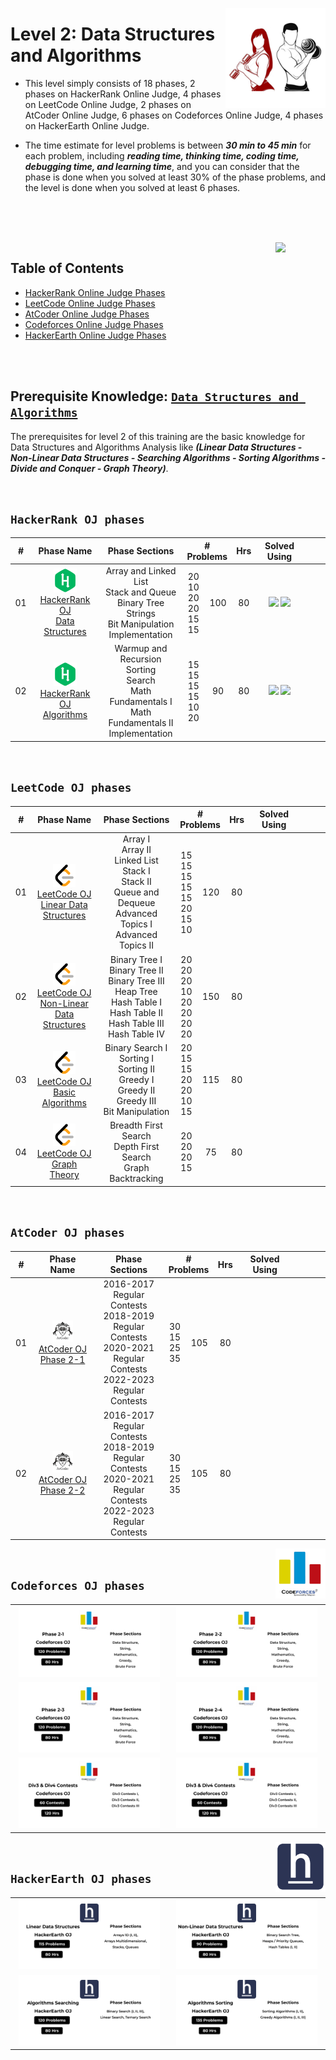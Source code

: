 <a href="/level-2/README.md"><img align="right" width="160" src="/logos/level-2.png"></img></a>

# Level 2: Data Structures and Algorithms

* This level simply consists of 18 phases, 2 phases on HackerRank Online Judge, 4 phases on LeetCode Online Judge, 2 phases on AtCoder Online Judge, 6 phases on Codeforces Online Judge, 4 phases on HackerEarth Online Judge.

* The time estimate for level problems is between ***30 min to 45 min*** for each problem, including ***reading time, thinking time, coding time, debugging time, and learning time***, and you can consider that the phase is done when you solved at least 30% of the phase problems, and the level is done when you solved at least 6 phases.

<br><br>

<br>
<picture><img align="right" width="80" src="https://github.com/cs-MohamedAyman/cs-MohamedAyman/blob/master/repos-icons/agenda.png"></img></picture>

## Table of Contents
  * [HackerRank Online Judge Phases](#hackerrank-oj-phases)
  * [LeetCode Online Judge Phases](#leetcode-oj-phases)
  * [AtCoder Online Judge Phases](#atcoder-oj-phases)
  * [Codeforces Online Judge Phases](#codeforces-oj-phases)
  * [HackerEarth Online Judge Phases](#hackerearth-oj-phases)

<br><br>

## Prerequisite Knowledge: [`Data Structures and Algorithms`](https://github.com/cs-MohamedAyman/computer-science-trainings/blob/master/data-structures-and-algorithms/README.md)
The prerequisites for level 2 of this training are the basic knowledge for Data Structures and Algorithms Analysis like ***(Linear Data Structures - Non-Linear Data Structures - Searching Algorithms - Sorting Algorithms - Divide and Conquer - Graph Theory)***.

<br>

## `HackerRank OJ phases`

<table>
    <thead>
        <tr>
<th width="30px">#</th>
<th width="240px">Phase Name</th>
<th width="300px">Phase Sections</th>
<th width="120px" colspan=2># Problems</th>
<th width="30px">Hrs</th>
<th width="210px">Solved Using</th>
<th width="240px"></th>
        </tr>
    </thead>
    <tbody>
        <tr>
<td align="center">01</td>
<td align="center"><a href="https://github.com/cs-MohamedAyman/Problem-Solving-Training/blob/master/level-2/hackerrank/data-structures/README.md">
<img width="40%" src="https://github.com/cs-MohamedAyman/Problem-Solving-Training/blob/master/logos/hackerrank.png"></img></a><br>
<a href="https://github.com/cs-MohamedAyman/Problem-Solving-Training/blob/master/level-2/hackerrank/data-structures/README.md">HackerRank OJ <br> Data Structures</a></td>
<td align="center">
Array and Linked List <br>
Stack and Queue <br>
Binary Tree <br>
Strings <br>
Bit Manipulation <br>
Implementation <br>
</td>
<td align="center">
20 <br>
10 <br>
20 <br>
20 <br>
15 <br>
15 <br>
</td>
<td align="center">100</td>
<td align="center">80</td>
<td align="center">
<a href="https://github.com/cs-MohamedAyman/Problem-Solving-Training/blob/master/level-2/hackerrank/data-structures/README.md">
<img width="45%" src="https://github.com/cs-MohamedAyman/cs-MohamedAyman/blob/master/repos-logos/cpp.png"></img></a>
<a href="https://github.com/cs-MohamedAyman/Problem-Solving-Training/blob/master/level-2/hackerrank/data-structures/README.md">
<img width="45%" src="https://github.com/cs-MohamedAyman/cs-MohamedAyman/blob/master/repos-logos/python.png"></img></a>
</td>
<td align="center"></td>
        </tr>
        <tr>
<td align="center">02</td>
<td align="center"><a href="https://github.com/cs-MohamedAyman/Problem-Solving-Training/blob/master/level-2/hackerrank/algorithms/README.md">
<img width="40%" src="https://github.com/cs-MohamedAyman/Problem-Solving-Training/blob/master/logos/hackerrank.png"></img></a><br>
<a href="https://github.com/cs-MohamedAyman/Problem-Solving-Training/blob/master/level-2/hackerrank/algorithms/README.md">HackerRank OJ <br> Algorithms</a></td>
<td align="center">
Warmup and Recursion <br>
Sorting <br>
Search <br>
Math Fundamentals I <br>
Math Fundamentals II <br>
Implementation <br>
</td>
<td align="center">
15 <br>
15 <br>
15 <br>
15 <br>
10 <br>
20 <br>
</td>
<td align="center">90</td>
<td align="center">80</td>
<td align="center">
<a href="https://github.com/cs-MohamedAyman/Problem-Solving-Training/blob/master/level-2/hackerrank/algorithms/README.md">
<img width="45%" src="https://github.com/cs-MohamedAyman/cs-MohamedAyman/blob/master/repos-logos/cpp.png"></img></a>
<a href="https://github.com/cs-MohamedAyman/Problem-Solving-Training/blob/master/level-2/hackerrank/algorithms/README.md">
<img width="45%" src="https://github.com/cs-MohamedAyman/cs-MohamedAyman/blob/master/repos-logos/python.png"></img></a>
</td>
<td align="center"></td>
        </tr>
    </tbody>
</table>

<br>

## `LeetCode OJ phases`

<table>
    <thead>
        <tr>
<th width="30px">#</th>
<th width="240px">Phase Name</th>
<th width="300px">Phase Sections</th>
<th width="120px" colspan=2># Problems</th>
<th width="30px">Hrs</th>
<th width="210px">Solved Using</th>
<th width="240px"></th>
        </tr>
    </thead>
    <tbody>
        <tr>
<td align="center">01</td>
<td align="center"><a href="https://github.com/cs-MohamedAyman/Problem-Solving-Training/blob/master/level-2/leetcode/linear-data-structures/README.md">
<img width="40%" src="https://github.com/cs-MohamedAyman/Problem-Solving-Training/blob/master/logos/leetcode.png"></img></a><br>
<a href="https://github.com/cs-MohamedAyman/Problem-Solving-Training/blob/master/level-2/leetcode/linear-data-structures/README.md">LeetCode OJ <br> Linear Data Structures</a></td>
<td align="center">
Array I <br>
Array II <br>
Linked List <br>
Stack I <br>
Stack II <br>
Queue and Dequeue <br>
Advanced Topics I <br>
Advanced Topics II <br>
</td>
<td align="center">
15 <br>
15 <br>
15 <br>
15 <br>
15 <br>
20 <br>
15 <br>
10 <br>
</td>
<td align="center">120</td>
<td align="center">80</td>
<td align="center">
</td>
<td align="center"></td>
        </tr>
        <tr>
<td align="center">02</td>
<td align="center"><a href="https://github.com/cs-MohamedAyman/Problem-Solving-Training/blob/master/level-2/leetcode/non-linear-data-structures/README.md">
<img width="40%" src="https://github.com/cs-MohamedAyman/Problem-Solving-Training/blob/master/logos/leetcode.png"></img></a><br>
<a href="https://github.com/cs-MohamedAyman/Problem-Solving-Training/blob/master/level-2/leetcode/non-linear-data-structures/README.md">LeetCode OJ <br> Non-Linear Data Structures</a></td>
<td align="center">
Binary Tree I <br>
Binary Tree II <br>
Binary Tree III <br>
Heap Tree <br>
Hash Table I <br>
Hash Table II <br>
Hash Table III <br>
Hash Table IV <br>
</td>
<td align="center">
20 <br>
20 <br>
20 <br>
10 <br>
20 <br>
20 <br>
20 <br>
20 <br>
</td>
<td align="center">150</td>
<td align="center">80</td>
<td align="center">
</td>
<td align="center"></td>
        </tr>
        <tr>
<td align="center">03</td>
<td align="center"><a href="https://github.com/cs-MohamedAyman/Problem-Solving-Training/blob/master/level-2/leetcode/basic-algorithms/README.md">
<img width="40%" src="https://github.com/cs-MohamedAyman/Problem-Solving-Training/blob/master/logos/leetcode.png"></img></a><br>
<a href="https://github.com/cs-MohamedAyman/Problem-Solving-Training/blob/master/level-2/leetcode/basic-algorithms/README.md">LeetCode OJ <br> Basic Algorithms</a></td>
<td align="center">
Binary Search I <br>
Sorting I <br>
Sorting II <br>
Greedy I <br>
Greedy II <br>
Greedy III <br>
Bit Manipulation <br>
</td>
<td align="center">
20 <br>
15 <br>
15 <br>
20 <br>
20 <br>
10 <br>
15 <br>
</td>
<td align="center">115</td>
<td align="center">80</td>
<td align="center">
</td>
<td align="center"></td>
        </tr>
        <tr>
<td align="center">04</td>
<td align="center"><a href="https://github.com/cs-MohamedAyman/Problem-Solving-Training/blob/master/level-2/leetcode/graph-theory/README.md">
<img width="40%" src="https://github.com/cs-MohamedAyman/Problem-Solving-Training/blob/master/logos/leetcode.png"></img></a><br>
<a href="https://github.com/cs-MohamedAyman/Problem-Solving-Training/blob/master/level-2/leetcode/graph-theory/README.md">LeetCode OJ <br> Graph Theory</a></td>
<td align="center">
Breadth First Search <br>
Depth First Search <br>
Graph <br>
Backtracking <br>
</td>
<td align="center">
20 <br>
20 <br>
20 <br>
15 <br>
</td>
<td align="center">75</td>
<td align="center">80</td>
<td align="center">
</td>
<td align="center"></td>
        </tr>
    </tbody>
</table>

<br>

## `AtCoder OJ phases`

<table>
    <thead>
        <tr>
<th width="30px">#</th>
<th width="240px">Phase Name</th>
<th width="300px">Phase Sections</th>
<th width="120px" colspan=2># Problems</th>
<th width="30px">Hrs</th>
<th width="210px">Solved Using</th>
<th width="240px"></th>
        </tr>
    </thead>
    <tbody>
        <tr>
<td align="center">01</td>
<td align="center"><a href="https://github.com/cs-MohamedAyman/Problem-Solving-Training/blob/master/level-2/atcoder/phase-2-1/README.md">
<img width="40%" src="https://github.com/cs-MohamedAyman/Problem-Solving-Training/blob/master/logos/atcoder.png"></img></a><br>
<a href="https://github.com/cs-MohamedAyman/Problem-Solving-Training/blob/master/level-2/atcoder/phase-2-1/README.md">AtCoder OJ <br> Phase 2-1</a></td>
<td align="center">
2016-2017 Regular Contests <br>
2018-2019 Regular Contests <br>
2020-2021 Regular Contests <br>
2022-2023 Regular Contests <br>
</td>
<td align="center">
30 <br>
15 <br>
25 <br>
35 <br>
</td>
<td align="center">105</td>
<td align="center">80</td>
<td align="center">
</td>
<td align="center"></td>
        </tr>
        <tr>
<td align="center">02</td>
<td align="center"><a href="https://github.com/cs-MohamedAyman/Problem-Solving-Training/blob/master/level-2/atcoder/phase-2-2/README.md">
<img width="40%" src="https://github.com/cs-MohamedAyman/Problem-Solving-Training/blob/master/logos/atcoder.png"></img></a><br>
<a href="https://github.com/cs-MohamedAyman/Problem-Solving-Training/blob/master/level-2/atcoder/phase-2-2/README.md">AtCoder OJ <br> Phase 2-2</a></td>
<td align="center">
2016-2017 Regular Contests <br>
2018-2019 Regular Contests <br>
2020-2021 Regular Contests <br>
2022-2023 Regular Contests <br>
</td>
<td align="center">
30 <br>
15 <br>
25 <br>
35 <br>
</td>
<td align="center">105</td>
<td align="center">80</td>
<td align="center">
</td>
<td align="center"></td>
        </tr>
    </tbody>
</table>

<picture><img align="right" width="80" src="/logos/codeforces.png"></img></picture>
<br>

## `Codeforces OJ phases`

<table>
    <tbody>
        <tr>
<td align="center"><a href="/level-2/codeforces/phase-2-1/README.md">                  <img width="95%" src="/logos/codeforces-05.png"></img></a></td>
<td align="center"><a href="/level-2/codeforces/phase-2-2/README.md">                  <img width="95%" src="/logos/codeforces-06.png"></img></a></td>
        </tr>
        <tr>
<td align="center"><a href="/level-2/codeforces/phase-2-3/README.md">                  <img width="95%" src="/logos/codeforces-07.png"></img></a></td>
<td align="center"><a href="/level-2/codeforces/phase-2-4/README.md">                  <img width="95%" src="/logos/codeforces-08.png"></img></a></td>
        </tr>
        <tr>
<td align="center"><a href="/level-2/codeforces/div3-div4-contests-1/README.md">       <img width="95%" src="/logos/codeforces-09.png"></img></a></td>
<td align="center"><a href="/level-2/codeforces/div3-div4-contests-2/README.md">       <img width="95%" src="/logos/codeforces-10.png"></img></a></td>
        </tr>
    </tbody>
</table>

<picture><img align="right" width="80" src="/logos/hackerearth.png"></img></picture>
<br>

## `HackerEarth OJ phases`

<table>
    <tbody>
        <tr>
<td align="center"><a href="/level-2/hackerearth/linear-data-structures/README.md">    <img width="95%" src="/logos/hackerearth-05.png"></img></a></td>
<td align="center"><a href="/level-2/hackerearth/non-linear-data-structures/README.md"><img width="95%" src="/logos/hackerearth-06.png"></img></a></td>
        </tr>
        <tr>
<td align="center"><a href="/level-2/hackerearth/algorithms-searching/README.md">      <img width="95%" src="/logos/hackerearth-07.png"></img></a></td>
<td align="center"><a href="/level-2/hackerearth/algorithms-sorting/README.md">        <img width="95%" src="/logos/hackerearth-08.png"></img></a></td>
        </tr>
    </tbody>
</table>
